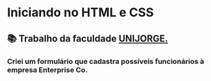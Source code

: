 # Iniciando no HTML e CSS

## 📚 Trabalho da faculdade [UNIJORGE.]((https://www.unijorge.edu.br/))

### Criei um formulário que cadastra possíveis funcionários à empresa Enterprise Co.
